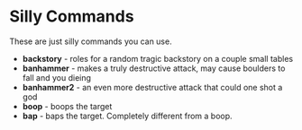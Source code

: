 # Silly Commands

These are just silly commands you can use.

* **backstory** - roles for a random tragic backstory on a couple small tables
* **banhammer** - makes a truly destructive attack, may cause boulders to fall and you dieing
* **banhammer2** - an even more destructive attack that could one shot a god
* **boop** - boops the target
* **bap** - baps the target. Completely different from a boop.